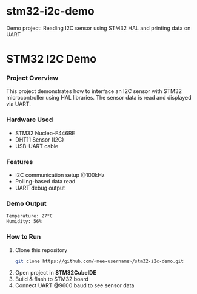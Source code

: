 # stm32-i2c-demo
Demo project: Reading I2C sensor using STM32 HAL and printing data on UART


# STM32 I2C Demo

### Project Overview  
This project demonstrates how to interface an I2C sensor with STM32 microcontroller using HAL libraries. The sensor data is read and displayed via UART.

### Hardware Used  
- STM32 Nucleo-F446RE  
- DHT11 Sensor (I2C)  
- USB-UART cable  

### Features  
- I2C communication setup @100kHz  
- Polling-based data read  
- UART debug output  

### Demo Output  
```
Temperature: 27°C  
Humidity: 56%  
```
### How to Run
1. Clone this repository  
   ```bash
   git clone https://github.com/<mee-username>/stm32-i2c-demo.git
   ```
2. Open project in **STM32CubeIDE**  
3. Build & flash to STM32 board  
4. Connect UART @9600 baud to see sensor data  
